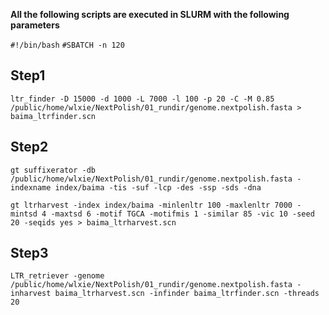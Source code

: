 **All the following scripts are executed in SLURM with the following parameters**

`#!/bin/bash`
`#SBATCH -n 120`



## Step1

```
ltr_finder -D 15000 -d 1000 -L 7000 -l 100 -p 20 -C -M 0.85 /public/home/wlxie/NextPolish/01_rundir/genome.nextpolish.fasta > baima_ltrfinder.scn
```



## Step2

```
gt suffixerator -db /public/home/wlxie/NextPolish/01_rundir/genome.nextpolish.fasta -indexname index/baima -tis -suf -lcp -des -ssp -sds -dna

gt ltrharvest -index index/baima -minlenltr 100 -maxlenltr 7000 -mintsd 4 -maxtsd 6 -motif TGCA -motifmis 1 -similar 85 -vic 10 -seed 20 -seqids yes > baima_ltrharvest.scn
```



## Step3

```
LTR_retriever -genome /public/home/wlxie/NextPolish/01_rundir/genome.nextpolish.fasta -inharvest baima_ltrharvest.scn -infinder baima_ltrfinder.scn -threads 20
```

